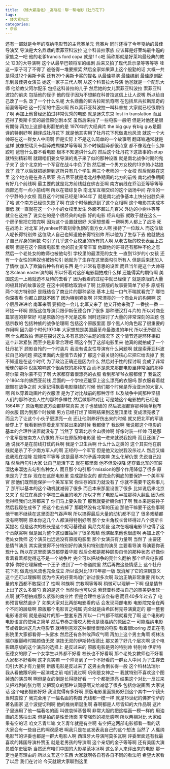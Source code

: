 ```yaml
---
title: 《矮大紧指北》_高晓松：聊一聊电影《牡丹花下》
tags:
- 矮大紧指北
categories:
- 杂谈
---
```


还有一部就是今年的戛纳电影节的主竞赛单元
竞赛片
同时还得了今年戛纳的最佳导演奖
导演是大名鼎鼎的索菲亚科波拉
这个科普拉家族
应该算是好莱坞最牛逼的家族之一吧
他的老爹francis ford copa
就是f f c吧
简称那就是好莱坞最经典的教父
123的大导演啊
这个从最早巴顿将军的编剧
后来又拍了现代启示录等等等等
哇这一家子可了不得了
爸爸得一堆要擦奖
然后全家如果算上这个殷勤的话
大概一共是得过12个奥斯卡奖
还有29个奥斯卡奖的提名
从最佳导演
最佳编剧
最佳原创配乐到最佳男女演员
她这一家子三代人啊
从这个科普拉大导演
他爸就是一个配乐大师
他给教父阿尔配乐
包括这科普拉的儿子
然后她的女儿索菲亚科波拉
索菲亚科波拉的前夫
包括他的侄子
他的侄子因为不想躺在科普拉这信上让人说嘴
所以给自己改了一名
改了一个什么名呢
大名鼎鼎的尼古拉斯凯奇啊
在包括尼古拉斯凯奇的前妻等等吧
这一打架的牛逼火啊
所以索菲亚科波拉一叫科普拉
大家就已经很期待了啊
再加上他曾经还拍过非常优秀的电影
就是迷失东京
lost in translation
而且还得了奥斯卡奖的最佳原创剧本奖
虽然后来拍了一些电影一般吧
但是对他还是很有期待
再加上这部电影翻拍的是
1970年的大经典片
the big guy
有big guy是翻译的特别好啊
翻译成牡丹花下
就是他其实用了牡丹花下死做鬼也风流
就这一个大帅哥在这一群女人中间啊
但是实际上不是这么简单的一个故事啊
翻译嘛通常就是这样
就像把瑞贝卡翻译成蝴蝶梦等等啊
那个时候翻译都很诗意
都不像现在什么摔跤吧
爸爸什么要不看电影
根本不知道讲什么的
然后这个牡丹花下这故事的setup就特别精彩啊
就跟咱们姜文导演的鬼子来了似的那种设置
就是南北战争时期的鬼子来了
这个北京的一个军官在战斗中负了伤
然后被一个男方女校的13岁的小姑娘救了
救了以后就把她带到这所只有几个学生
两三个老师的一个女校
然后就躲在这里
这个地方是在弗吉尼亚
弗吉尼亚就是南北战争期间的北方的前线
南北战争期间有好几个前线啊
最主要的就是北方前线就在佛吉亚啊
南方前线在乔治亚等等等等
西部还有一点小前线啊
所以在错综复杂
南北军互相交织的这个战场中间
存活的一个宁静的小女校
而且这个时候已经是1864年了
就是南北战争基本上快分出胜负来了哈
这个南方已经快失败了啊
在这个时候他逃到了这个女相啊
这个电影其实成本很低
就一直就在这一个小小的女校里发生
外面不超过几百米
外边的小树林等等
就全在这拍了
说实在的是个很经典的电影
好的电影
经典电影
就敢于就在这么一个房子里把它拍完啊
因为这个设置就很好
大家想想看
一帮啊男人都上了战场
死在战场上
对北军
对yankee怀着刻骨仇恨的南方女人啊
接待了一位敌人
而这位敌人呢长得特别帅
这位敌人自己也知道他长得特别帅
所以他为了生存下去
他就使出了自己浑身的解数
勾引了几乎这个女校里的所有的人啊
从老古板的校长表面上古板啊
但是在这个原版电影里
他的前史非常丰富
他跟他的哥哥还有那种不伦之恋
然后一个老处女的教师也被他勾引
学校里的最漂亮的女生
一直到13岁的小女孩
还有一个女性的黑奴也被她勾引
她就为了生存在这里面勾引所有人
但是后来还加入了情欲
加入了欺骗各种各样的东西
是个非常有意思的设置
而且当年是这个大帅哥冬木clean easter演的啊
所以怀着对这部电影翻拍成什么样
还能得奖的期待啊
美国这边一上瘾就迫不及待的去看了
因为我看的过程中就已经傻了
就是原版的大量的极其好的故事设定
在这中间都给取消掉了啊
比原版的故事要简单了好多
原版有两个地方特别好
是既结合了商业片的那种紧张
基本上就一口气不喘就看完了
哪怕你深夜看
你都立即就不困了
因为特别紧张啊
非常漂亮的一个商业片的构架啊
这个层层递进哈
南军来啊
要抓他一会儿
北军又来了
他又开始来劲了
一番接一番
一环接一环啊
原版这位导演只跟伊斯伍德合作了很多
那种硬汉打斗片的
所以对商业篇掌握的非常好
可是原版的也不光是这些
同时还探讨了大量的非常深刻的主题
包括宗教的
包括种族的战争伦理啊
包括这个原版里面
那个黑人的角色起了很重要的作用啊
因为那个时代1970年
大家想想是美国最革命最激进的年代
所以无所顾忌啊
什么都敢拍
但是在探讨这么多有意思的主题的情况下
这个情节还是环环相扣
这个非常紧张
而至少是非常合理吧
啊这个到了这部电影里来
他真的就拍成了一个牡丹花下
顾影自怜的一个时装片
我没有说女性导演有什么问题啊
就是索菲亚科波拉自己的问题
把这里面的大量情节去掉了
那这个最关键的核心它把它给去掉了
我不知道是在这个时代
为了政治正确还是因为什么
然后对于性的探讨啊
变成了非常暧昧的那种
倪妮喃喃这个很柔软的那种东西
而不是原来那部电影里非常强的那种荷尔蒙
荷尔蒙不见了啊
大家都穿着很漂亮的衣服
看到那爷爷衣服都傻了
我说这个1864年的佛西亚前线
后面的一个学校还能穿上这么漂亮的衣服吗
那衣服看着就跟飘在战争之前
大家记得飘着电影赚钱的时候
他们那个时候是乔治亚洲的大富人啊
所以穿着动画片的衣服漂
是为了对比战前的那种浮华
以及战争中间那种坚韧
人们的那种改变人性的那种多样性
然后做那种对比
可是她这个电影拍的已经是1864年了
原版电影这方面都非常真实
房子也破破的
然后衣服都穿那种简单粗布的衣服
因为到那个时候嘛
男方已经打烂了嘛啊结果到这屋顶里哇
变成漂亮极了
而且为了让这个小伙子更漂亮一点
还让他刚养好伤出来的时候
就又把北军的军装给穿上了
我看到他穿着北军军装出来的时候
我都傻了
我说啊
我说那这个电影的基本的合理性设置就没有了
当然了
穿着北京金山很帅啊
好像时装一样帅
可是那个北军是被南方人仇恨的
所以在原版的电影里
他一进来就说我投降
而且还编了一通
说我不是在前线打仗的兵啊
我是个卫生兵啊
什么什么之类的
这个其实他在前线就是杀了不少南方军人的啊
正经的一个军官
但是他又边说我没杀过人
然后又编说我现在投降
投降南军等等
这是最基本的矛盾冲突嘛
怎么化解仇恨
先说自己投降
然后再勾引大家
让自己能活下去
就在那里面
他不但没投降
还穿着北军的军装溜达来溜达去勾引各种女人
而且那个勾引那个mission的那个作用降低了很多
原来是为了生存
现在在这部电影里
变成那些女的
都完全的彻底的要保护一个美军军官
那他们既然能保护一个美军军官
你生存的压力就没有了
你就不需要干这些事儿了
那所以基本的这个动机就减弱了很多
而且本来那里设置了很多
比如说后来北京又来了
就住在离这个学校三英里的地方
所以才有了电影后半拉那种大翻盘
因为他觉得哇我们北京都来了
你们马上要失败了
那我就要折腾你们了啊
我本来是装孙子
然后我现在成爷了
把这个也去掉了
那既然没有北军的压迫
那他干嘛要干这些事啊
他干嘛不继续在这里面忍气吞声啊
所以搞得最后大量的动机都不见了
很多戏精都没有啊啊啊
原本你这几个人都演得特别好啊
那个女主角校长曾经得过八个奥斯卡奖提名
但是这次的校长是这个妮可基德曼
奥尼克希曼
这次在嘎嘎电影节也得了这个贡献奖啊
但是因为整个这设置抽掉了很多戏精
他演起来他也很虚啊
再加上这个老处女教师
这个演员也远远没有原版电影里
那个女演员有力量啊
当然了
主要还是情节演员
其实我觉得不分特别好的演员和特别差的演员
主要看导演
导演要你表现什么
所以在这里面演员都穿着华服
然后全都是那种顾影自怜的那种状态
好像你看着看着都觉得这不是一个战争片
完全可以把战争的壳什么翻拍
那个经典电影都拿掉
你把它理解成一个王子
进到了一个修道院里
然后再做这些情感上
这个牡丹花下死
做鬼也风流也完全成立
所以说对比1970年那一版
既消解了它的深刻意义
这个还可以理解啊
因为今天的好莱坞咱们讲过很多次啊
政治正确非常重要
所以大量的东西都不敢探讨了
性啊
种族啊
宗教啊等等啊
稍微可以理解一下啊
但是情节上出了这么多漏勺
真的是这个
当然你也可以说
索菲亚科波拉自己的审美更柔软一点啊
就不想拍成那么紧张的商业片
但是合理性总该会有吧
而且40多年过去了
电影预言居然退步了
如果大家对比两部电影看的话
会发现两部电影
电影院完全在两个不同的层级啊
原版那个电影言之纯属
完全就是由希区柯克导演奠定的
那一整套电影语言啊
就是悬疑片的那一整套东西
所以一口气都不喘就看完了啊
这个电影的电影语言的使用之简单
然后节奏之慢哎大概也是德戛纳的原因之一
可能戛纳电影节或者欧洲这几大电影节
就特别喜欢这种很慢很慢的电影
看着很boring
反正在电影院里大家都看得一头雾水
然后还有各种唉声叹气啊
再加上这个男主角啊
柯林法瑞尔跟巅峰时期颜值无双
演技无双的伊斯特伍德比
那又差了好几个层次啊
这个电影跟原版的这个演员的选择上
是反过来的
原版电影是男的特别帅
特别帅
伊斯特伍德女的除了一个女学生以外都不好看
校长也不好看啊
那个老处女教师也不好看
大家都不好看啊
这才真实嘛
一个帅哥到了一个不好看的一群女人中间
为了生存去勾引大家才有力量啊
新版电影是反过来了
这男主角倒长得一般
这个科林法瑞尔
我从看他跟巩俐一起演戏之前
咱们说过啊
巩俐是女神之一
我就特别不喜欢这个图掉渣的演员啊
啊但是女的倒是长得挺好看
一个个都挺漂亮
结果这个对比一反过来
又把戏剧的张力啊
又把观众的那种认同感啊又给减低了很多
包括你说画面
大家说话
这个电影摄影好好
我没觉得有多好啊
原版电影里面摄影好到这个其中一个镜头
当时震惊了
我完全用了一幅名画的构图
光线都一模一样
就是15世纪的佛罗伦萨的著名画家
这个波提切利啊
他的维纳斯诞生啊
春啊都是人尽皆知的大作品啊
这片子里选用了他一幅著名的画
叫做哀悼基督啊
非常大胆的把这幅画一模一样的
用油画的质感拍出来
但是拍的是性爱场面
非常强烈的视觉感啊
所以两相对比
大家如果有空的话
咱文艺青年嘛
文艺青年就是有空啊
有空把这两部电影都看一看的话
大家会有一些自己的啊观感吧
啊我只是在这发表我自己的这个想法
当然了
人戛纳电影节的评委也都是一群大电影人啊
西班牙大导演阿莫多瓦啊
评委里面还有我最喜欢的韩国导演朴赞玉
就是老男孩的导演啊
这个亲切的金子等等啊
还有美国大演员威尔史密斯
当然还有咱们中国的大影星范冰冰啊
这么多人来评出来的电影
那一定也是有理由的
所以文艺这个东西
大家就啊各自有各自不同的看法吧
希望大家看了以后
我们在讨论
今天就跟大家聊到这里